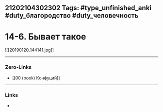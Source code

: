 21202104302302
Tags: #type_unfinished_anki #duty_благородство #duty_человечность
---
# 14-6. Бывает такое

![[20190120_144141.jpg]]

---
### Zero-Links
- [[00 (book) Конфуций]]
---
### Links
-